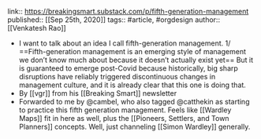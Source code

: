 link:: https://breakingsmart.substack.com/p/fifth-generation-management
published:: [[Sep 25th, 2020]]
tags:: #article, #orgdesign
author:: [[Venkatesh Rao]]

- I want to talk about an idea I call fifth-generation management. 1/ ==Fifth-generation management is an emerging style of management we don’t know much about because it doesn’t actually exist yet== But it is guaranteed to emerge post-Covid because historically, big sharp disruptions have reliably triggered discontinuous changes in management culture, and it is already clear that this one is doing that.
- By [[vgr]] from his [[Breaking Smart]] newsletter
- Forwarded to me by @cambel, who also tagged @catthekin as starting to practice this fifth generation management. Feels like [[Wardley Maps]] fit in here as well, plus the [[Pioneers, Settlers, and Town Planners]] concepts. Well, just channeling [[Simon Wardley]] generally.